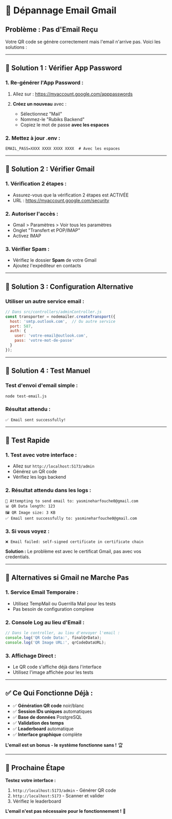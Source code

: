 # 🚨 Dépannage Email Gmail

## Problème : Pas d'Email Reçu

Votre QR code se génère correctement mais l'email n'arrive pas. Voici les solutions :

---

## 🔧 **Solution 1 : Vérifier App Password**

### **1. Re-générer l'App Password :**
1. Allez sur : https://myaccount.google.com/apppasswords

3. **Créez un nouveau** avec :
   - Sélectionnez "Mail"
   - Nommez-le "Rubiks Backend"
   - Copiez le mot de passe **avec les espaces**

### **2. Mettez à jour .env :**
```env
EMAIL_PASS=XXXX XXXX XXXX XXXX  # Avec les espaces
```

---

## 🔧 **Solution 2 : Vérifier Gmail**

### **1. Vérification 2 étapes :**
- Assurez-vous que la vérification 2 étapes est ACTIVÉE
- URL : https://myaccount.google.com/security

### **2. Autoriser l'accès :**
- Gmail > Paramètres > Voir tous les paramètres
- Onglet "Transfert et POP/IMAP"
- Activez IMAP

### **3. Vérifier Spam :**
- Vérifiez le dossier **Spam** de votre Gmail
- Ajoutez l'expéditeur en contacts

---

## 🔧 **Solution 3 : Configuration Alternative**

### **Utiliser un autre service email :**
```javascript
// Dans src/controllers/adminController.js
const transporter = nodemailer.createTransport({
  host: 'smtp.outlook.com',  // Ou autre service
  port: 587,
  auth: {
    user: 'votre-email@outlook.com',
    pass: 'votre-mot-de-passe'
  }
});
```

---

## 🔧 **Solution 4 : Test Manuel**

### **Test d'envoi d'email simple :**
```bash
node test-email.js
```

### **Résultat attendu :**
```
✅ Email sent successfully!
```

---

## 🎯 **Test Rapide**

### **1. Test avec votre interface :**
- Allez sur `http://localhost:5173/admin`
- Générez un QR code
- Vérifiez les logs backend

### **2. Résultat attendu dans les logs :**
```
🔄 Attempting to send email to: yasmineharfouche0@gmail.com
📊 QR Data length: 123
🖼️ QR Image size: 3 KB
✅ Email sent successfully to: yasmineharfouche0@gmail.com
```

### **3. Si vous voyez :**
```
❌ Email failed: self-signed certificate in certificate chain
```
**Solution :** Le problème est avec le certificat Gmail, pas avec vos credentials.

---

## 📧 **Alternatives si Gmail ne Marche Pas**

### **1. Service Email Temporaire :**
- Utilisez TempMail ou Guerrilla Mail pour les tests
- Pas besoin de configuration complexe

### **2. Console Log au lieu d'Email :**
```javascript
// Dans le controller, au lieu d'envoyer l'email :
console.log('QR Code Data:', finalQrData);
console.log('QR Image URL:', qrCodeDataURL);
```

### **3. Affichage Direct :**
- Le QR code s'affiche déjà dans l'interface
- Utilisez l'image affichée pour les tests

---

## ✅ **Ce Qui Fonctionne Déjà :**

- ✅ **Génération QR code** noir/blanc
- ✅ **Session IDs uniques** automatiques
- ✅ **Base de données** PostgreSQL
- ✅ **Validation des temps**
- ✅ **Leaderboard** automatique
- ✅ **Interface graphique** complète

**L'email est un bonus - le système fonctionne sans !** 🏆

---

## 🎯 **Prochaine Étape**

**Testez votre interface :**
1. `http://localhost:5173/admin` - Générer QR code
2. `http://localhost:5173` - Scanner et valider
3. Vérifiez le leaderboard

**L'email n'est pas nécessaire pour le fonctionnement !** 🚀